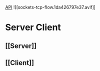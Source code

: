 [API](https://docs.python.org/3/library/socket.html)
![[sockets-tcp-flow.1da426797e37.avif]]


# Server Client

## [[Server]]

## [[Client]]
